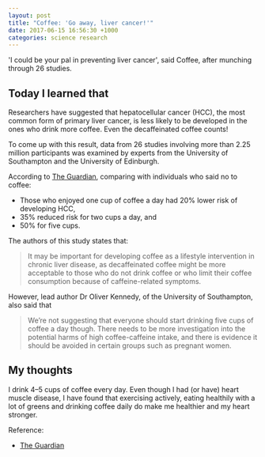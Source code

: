 ```yaml
---
layout: post
title: "Coffee: 'Go away, liver cancer!'"
date: 2017-06-15 16:56:30 +1000
categories: science research
---
```


'I could be your pal in preventing liver cancer', said Coffee, after munching through 26 studies.

## Today I learned that

Researchers have suggested that hepatocellular cancer (HCC), the most common form of primary liver cancer, is less
likely to be developed in the ones who drink more coffee. Even the decaffeinated coffee counts!

To come up with this result, data from 26 studies involving more than 2.25 million participants was examined by experts
from the University of Southampton and the University of Edinburgh.

According to [The Guardian][1], comparing with individuals who said no to coffee:

- Those who enjoyed one cup of coffee a day had 20% lower risk of developing HCC,
- 35% reduced risk for two cups a day, and
- 50% for five cups.

The authors of this study states that:

> It may be important for developing coffee as a lifestyle intervention in chronic liver disease, as decaffeinated
coffee might be more acceptable to those who do not drink coffee or who limit their coffee consumption because of
caffeine-related symptoms.

However, lead author Dr Oliver Kennedy, of the University of Southampton, also said that

> We’re not suggesting that everyone should start drinking five cups of coffee a day though. There needs to be more
investigation into the potential harms of high coffee-caffeine intake, and there is evidence it should be avoided in
certain groups such as pregnant women.

## My thoughts

I drink 4–5 cups of coffee every day. Even though I had (or have) heart muscle disease, I have found that exercising
actively, eating healthily with a lot of greens and drinking coffee daily do make me healthier and my heart stronger.

Reference:
- [The Guardian][1]

[1]: https://www.theguardian.com/science/2017/may/25/drinking-coffee-may-help-prevent-liver-cancer-study-suggests
